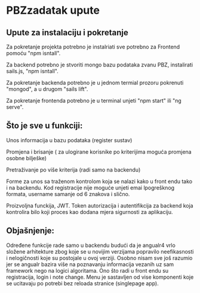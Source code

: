 # PBZzadatak upute

## Upute za instalaciju i pokretanje

Za pokretanje projekta potrebno je instalriati sve potrebno za Frontend pomoću "npm isntall".

Za backend potrebno je stvoriti mongo bazu podataka zvanu PBZ, instalirati sails.js, "npm isntall".

Za pokretanje backenda potrebno je u jednom termial prozoru pokrenuti "mongod", a u drugom "sails lift".

Za pokretanje frontenda potrebno je u terminal unjeti "npm start" ili "ng serve".

## Što je sve u funkciji:
Unos informacija u bazu podataka (register sustav)

Promjena i brisanje ( za ulogirane korisnike po kriterijima moguća promjena osobne bilješke)

Pretraživanje po više kriterija (radi samo na backendu)

Forme za unos sa traženom kontrolom koja se nalazi kako u front endu tako i na backendu. Kod registracije nije moguće unjeti emai lpogrešknog formata, username samanje od 6 znakova i slično.

Proizvoljna funckija, JWT. Token autorizacija i autentifikcija za backend koja kontrolira bilo koji proces kao dodana mjera sigurnosti za aplikaciju.

## Objašnjenje:
Određene funkcije rade samo u backendu budući da je angualr4 vrlo složene arhitekture zbog koje se u novijim verzijama popravilo neefikasnosti i nelogičnosti koje su postojale u ovoj verziji. Osobno nisam sve još razumio jer se angualr bazira više na poznavanju informacija vezanih uz sam framework nego na logici algoritama. Ono što radi u front endu su registracija, login i note change. Menu je sastavljen od vise komponenti koje se ucitavaju po potrebi bez reloada stranice (singlepage app). 